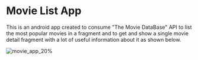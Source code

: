 # Movie List App
This is an android app created to consume "The Movie DataBase" API to list the most popular movies in a fragment and to get and show a single movie detail fragment with a lot of useful information about it as shown below.

![movie_app_20%](https://user-images.githubusercontent.com/77797748/134955820-041b85b0-b06e-4da7-aaa5-b0f9a28b3b97.gif)
